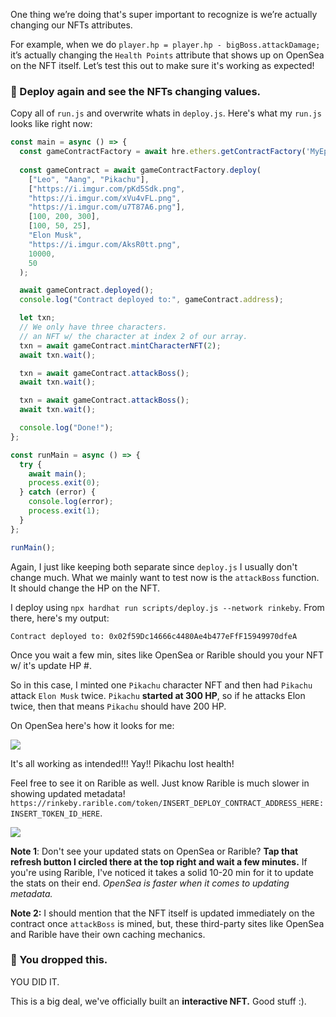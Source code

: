 One thing we’re doing that's super important to recognize is we’re actually changing our NFTs attributes.

For example, when we do `player.hp = player.hp - bigBoss.attackDamage;` it’s actually changing the `Health Points` attribute that shows up on OpenSea on the NFT itself. Let’s test this out to make sure it's working as expected!

### 👻 Deploy again and see the NFTs changing values.

Copy all of `run.js` and overwrite whats in `deploy.js`. Here's what my `run.js` looks like right now:

```javascript
const main = async () => {
  const gameContractFactory = await hre.ethers.getContractFactory('MyEpicGame');
  
  const gameContract = await gameContractFactory.deploy(                        
    ["Leo", "Aang", "Pikachu"],       
    ["https://i.imgur.com/pKd5Sdk.png", 
    "https://i.imgur.com/xVu4vFL.png", 
    "https://i.imgur.com/u7T87A6.png"],
    [100, 200, 300],                    
    [100, 50, 25],
    "Elon Musk",
    "https://i.imgur.com/AksR0tt.png",
    10000,
    50
  );

  await gameContract.deployed();
  console.log("Contract deployed to:", gameContract.address);

  let txn;
  // We only have three characters.
  // an NFT w/ the character at index 2 of our array.
  txn = await gameContract.mintCharacterNFT(2);
  await txn.wait();

  txn = await gameContract.attackBoss();
  await txn.wait();

  txn = await gameContract.attackBoss();
  await txn.wait();

  console.log("Done!");
};

const runMain = async () => {
  try {
    await main();
    process.exit(0);
  } catch (error) {
    console.log(error);
    process.exit(1);
  }
};

runMain();
```

Again, I just like keeping both separate since `deploy.js` I usually don't change much. What we mainly want to test now is the `attackBoss` function. It should change the HP on the NFT.

I deploy using `npx hardhat run scripts/deploy.js --network rinkeby`. From there, here's my output:

```plaintext
Contract deployed to: 0x02f59Dc14666c4480Ae4b477eFfF15949970dfeA 
```

Once you wait a few min, sites like OpenSea or Rarible should you your NFT w/ it's update HP #.

So in this case, I minted one `Pikachu` character NFT and then had `Pikachu` attack `Elon Musk` twice. `Pikachu` **started at 300 HP**, so if he attacks Elon twice, then that means `Pikachu` should have 200 HP.

On OpenSea here's how it looks for me:

![](https://i.imgur.com/dv5Q2lR.png)

It's all working as intended!!! Yay!! Pikachu lost health!

Feel free to see it on Rarible as well. Just know Rarible is much slower in showing updated metadata! `https://rinkeby.rarible.com/token/INSERT_DEPLOY_CONTRACT_ADDRESS_HERE:INSERT_TOKEN_ID_HERE`.

![](https://i.imgur.com/Pwx4IOM.png)

**Note 1**: Don't see your updated stats on OpenSea or Rarible? **Tap that refresh button I circled there at the top right and wait a few minutes.** If you're using Rarible, I've noticed it takes a solid 10-20 min for it to update the stats on their end. *OpenSea is faster when it comes to updating metadata.*

**Note 2:** I should mention that the NFT itself is updated immediately on the contract once `attackBoss` is mined, but, these third-party sites like OpenSea and Rarible have their own caching mechanics.

### 👑 You dropped this.

YOU DID IT.

This is a big deal, we've officially built an **interactive NFT.** Good stuff :).